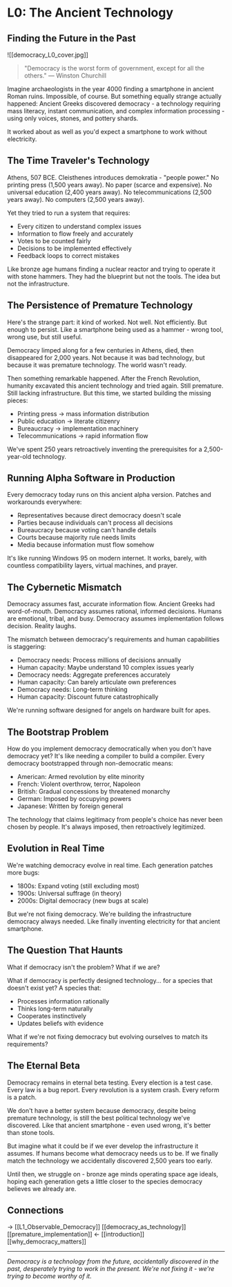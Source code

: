 # L0: The Ancient Technology
## Finding the Future in the Past

![[democracy_L0_cover.jpg]]

> "Democracy is the worst form of government, except for all the others."
> — Winston Churchill

Imagine archaeologists in the year 4000 finding a smartphone in ancient Roman ruins. Impossible, of course. But something equally strange actually happened: Ancient Greeks discovered democracy - a technology requiring mass literacy, instant communication, and complex information processing - using only voices, stones, and pottery shards.

It worked about as well as you'd expect a smartphone to work without electricity.

## The Time Traveler's Technology

Athens, 507 BCE. Cleisthenes introduces demokratia - "people power." No printing press (1,500 years away). No paper (scarce and expensive). No universal education (2,400 years away). No telecommunications (2,500 years away). No computers (2,500 years away).

Yet they tried to run a system that requires:
- Every citizen to understand complex issues
- Information to flow freely and accurately
- Votes to be counted fairly
- Decisions to be implemented effectively
- Feedback loops to correct mistakes

Like bronze age humans finding a nuclear reactor and trying to operate it with stone hammers. They had the blueprint but not the tools. The idea but not the infrastructure.

## The Persistence of Premature Technology

Here's the strange part: it kind of worked. Not well. Not efficiently. But enough to persist. Like a smartphone being used as a hammer - wrong tool, wrong use, but still useful.

Democracy limped along for a few centuries in Athens, died, then disappeared for 2,000 years. Not because it was bad technology, but because it was premature technology. The world wasn't ready.

Then something remarkable happened. After the French Revolution, humanity excavated this ancient technology and tried again. Still premature. Still lacking infrastructure. But this time, we started building the missing pieces:
- Printing press → mass information distribution
- Public education → literate citizenry
- Bureaucracy → implementation machinery
- Telecommunications → rapid information flow

We've spent 250 years retroactively inventing the prerequisites for a 2,500-year-old technology.

## Running Alpha Software in Production

Every democracy today runs on this ancient alpha version. Patches and workarounds everywhere:
- Representatives because direct democracy doesn't scale
- Parties because individuals can't process all decisions
- Bureaucracy because voting can't handle details
- Courts because majority rule needs limits
- Media because information must flow somehow

It's like running Windows 95 on modern internet. It works, barely, with countless compatibility layers, virtual machines, and prayer.

## The Cybernetic Mismatch

Democracy assumes fast, accurate information flow. Ancient Greeks had word-of-mouth. Democracy assumes rational, informed decisions. Humans are emotional, tribal, and busy. Democracy assumes implementation follows decision. Reality laughs.

The mismatch between democracy's requirements and human capabilities is staggering:
- Democracy needs: Process millions of decisions annually
- Human capacity: Maybe understand 10 complex issues yearly
- Democracy needs: Aggregate preferences accurately
- Human capacity: Can barely articulate own preferences
- Democracy needs: Long-term thinking
- Human capacity: Discount future catastrophically

We're running software designed for angels on hardware built for apes.

## The Bootstrap Problem

How do you implement democracy democratically when you don't have democracy yet? It's like needing a compiler to build a compiler. Every democracy bootstrapped through non-democratic means:
- American: Armed revolution by elite minority
- French: Violent overthrow, terror, Napoleon
- British: Gradual concessions by threatened monarchy
- German: Imposed by occupying powers
- Japanese: Written by foreign general

The technology that claims legitimacy from people's choice has never been chosen by people. It's always imposed, then retroactively legitimized.

## Evolution in Real Time

We're watching democracy evolve in real time. Each generation patches more bugs:
- 1800s: Expand voting (still excluding most)
- 1900s: Universal suffrage (in theory)
- 2000s: Digital democracy (new bugs at scale)

But we're not fixing democracy. We're building the infrastructure democracy always needed. Like finally inventing electricity for that ancient smartphone.

## The Question That Haunts

What if democracy isn't the problem? What if we are?

What if democracy is perfectly designed technology... for a species that doesn't exist yet? A species that:
- Processes information rationally
- Thinks long-term naturally
- Cooperates instinctively
- Updates beliefs with evidence

What if we're not fixing democracy but evolving ourselves to match its requirements?

## The Eternal Beta

Democracy remains in eternal beta testing. Every election is a test case. Every law is a bug report. Every revolution is a system crash. Every reform is a patch.

We don't have a better system because democracy, despite being premature technology, is still the best political technology we've discovered. Like that ancient smartphone - even used wrong, it's better than stone tools.

But imagine what it could be if we ever develop the infrastructure it assumes. If humans become what democracy needs us to be. If we finally match the technology we accidentally discovered 2,500 years too early.

Until then, we struggle on - bronze age minds operating space age ideals, hoping each generation gets a little closer to the species democracy believes we already are.

## Connections
→ [[L1_Observable_Democracy]] [[democracy_as_technology]] [[premature_implementation]]
← [[introduction]] [[why_democracy_matters]]

---
*Democracy is a technology from the future, accidentally discovered in the past, desperately trying to work in the present. We're not fixing it - we're trying to become worthy of it.*